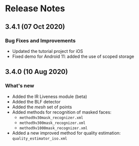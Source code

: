 # Release Notes

## 3.4.1 (07 Oct 2020)

### Bug Fixes and Improvements

* Updated the tutorial project for iOS
* Fixed demo for Android 11: added the use of scoped storage


## 3.4.0 (10 Aug 2020)

### What's new

* Added the IR Liveness module (beta)
* Added the BLF detector
* Added the *mesh* set of points
* Added methods for recognition of masked faces: 
	* `method9v30mask_recognizer.xml` 
	* `method9v300mask_recognizer.xml`
	* `method9v1000mask_recognizer.xml`
* Added a new improved method for quality estimation: `quality_estimator_iso.xml`
